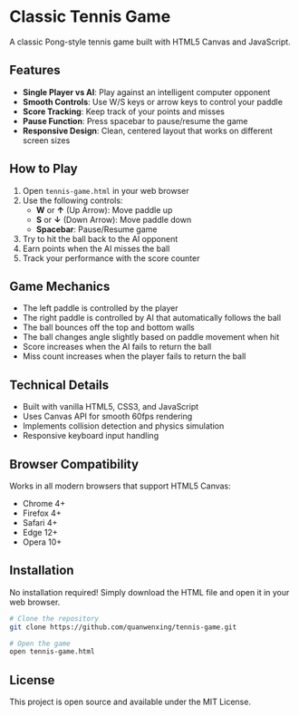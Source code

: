 # Classic Tennis Game

A classic Pong-style tennis game built with HTML5 Canvas and JavaScript.

## Features

- **Single Player vs AI**: Play against an intelligent computer opponent
- **Smooth Controls**: Use W/S keys or arrow keys to control your paddle
- **Score Tracking**: Keep track of your points and misses
- **Pause Function**: Press spacebar to pause/resume the game
- **Responsive Design**: Clean, centered layout that works on different screen sizes

## How to Play

1. Open `tennis-game.html` in your web browser
2. Use the following controls:
   - **W** or **↑** (Up Arrow): Move paddle up
   - **S** or **↓** (Down Arrow): Move paddle down
   - **Spacebar**: Pause/Resume game
3. Try to hit the ball back to the AI opponent
4. Earn points when the AI misses the ball
5. Track your performance with the score counter

## Game Mechanics

- The left paddle is controlled by the player
- The right paddle is controlled by AI that automatically follows the ball
- The ball bounces off the top and bottom walls
- The ball changes angle slightly based on paddle movement when hit
- Score increases when the AI fails to return the ball
- Miss count increases when the player fails to return the ball

## Technical Details

- Built with vanilla HTML5, CSS3, and JavaScript
- Uses Canvas API for smooth 60fps rendering
- Implements collision detection and physics simulation
- Responsive keyboard input handling

## Browser Compatibility

Works in all modern browsers that support HTML5 Canvas:
- Chrome 4+
- Firefox 4+
- Safari 4+
- Edge 12+
- Opera 10+

## Installation

No installation required! Simply download the HTML file and open it in your web browser.

```bash
# Clone the repository
git clone https://github.com/quanwenxing/tennis-game.git

# Open the game
open tennis-game.html
```

## License

This project is open source and available under the MIT License.